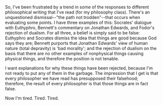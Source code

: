 So, I've been frustrated by a trend in some of the responses to different philosophical writing that I've read (for my philosophy class).  There's an unquestioned dismissal--"the path not trodden"--that occurs when evaluating some points.  I have three examples of this: Socrates' dialogue with Euthyphro, Bennett's commentary on Jonathan Edwards, and Fodor's rejection of dualism.  For all three, a belief is simply said to be false: Euthyphro and Socrates dismiss the idea that things are good because God says they are; Bennett purports that Jonathan Edwards' view of human nature (total depravity) is 'bad morality'; and the rejection of dualism on the basis that there are no other examples of nonphysical things causing physical things, and therefore the position is not tenable.

I want explanations for why these things have been rejected, because I'm not ready to put any of them in the garbage.  The impression that I get is that every philosopher we have read has presupposed their falsehood; therefore, the result of every philosopher is that those things are in fact false.

Now I'm tired.  Tired.  Tired.